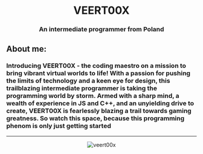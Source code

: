 <h1 align="center">VEERT00X</h1>
<h3 align="center">An intermediate programmer from Poland</h3>

<h2 lign="left">About me:</h2>
<h3>Introducing VEERT00X - the coding maestro on a mission to bring vibrant virtual worlds to life! With a passion for pushing the limits of technology and a keen eye for design, this trailblazing intermediate programmer is taking the programming world by storm. Armed with a sharp mind, a wealth of experience in JS and C++, and an unyielding drive to create, VEERT00X is fearlessly blazing a trail towards gaming greatness. So watch this space, because this programming phenom is only just getting started</h3>

---

<p align="center"><img align="center" src="https://github-readme-stats.vercel.app/api/top-langs?username=veert00x&show_icons=true&locale=en&layout=compact" alt="veert00x" /></p>
